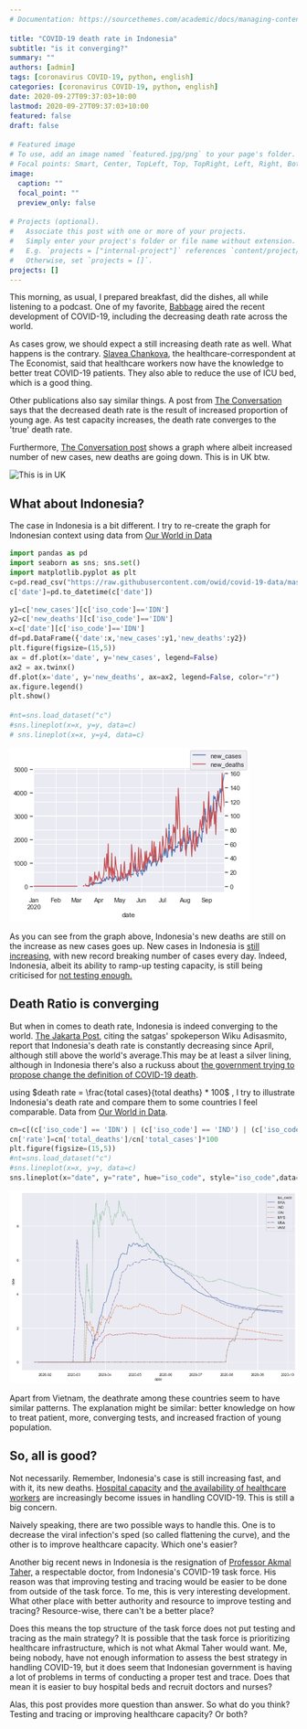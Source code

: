 ```yaml
---
# Documentation: https://sourcethemes.com/academic/docs/managing-content/

title: "COVID-19 death rate in Indonesia"
subtitle: "is it converging?"
summary: ""
authors: [admin]
tags: [coronavirus COVID-19, python, english]
categories: [coronavirus COVID-19, python, english]
date: 2020-09-27T09:37:03+10:00
lastmod: 2020-09-27T09:37:03+10:00
featured: false
draft: false

# Featured image
# To use, add an image named `featured.jpg/png` to your page's folder.
# Focal points: Smart, Center, TopLeft, Top, TopRight, Left, Right, BottomLeft, Bottom, BottomRight.
image:
  caption: ""
  focal_point: ""
  preview_only: false

# Projects (optional).
#   Associate this post with one or more of your projects.
#   Simply enter your project's folder or file name without extension.
#   E.g. `projects = ["internal-project"]` references `content/project/deep-learning/index.md`.
#   Otherwise, set `projects = []`.
projects: []
---
```


This morning, as usual, I prepared breakfast, did the dishes, all while listening to a podcast. One of my favorite, [Babbage](https://www.economist.com/podcasts/2020/09/23/the-pandemics-progress-what-is-the-next-stage-in-the-fight-against-covid-19) aired the recent development of COVID-19, including the decreasing death rate across the world.

As cases grow, we should expect a still increasing death rate as well. What happens is the contrary. [Slavea Chankova](https://mediadirectory.economist.com/people/slavea-chankova/), the healthcare-correspondent at The Economist, said that healthcare workers now have the knowledge to better treat COVID-19 patients. They also able to reduce the use of ICU bed, which is a good thing.

Other publications also say similar things. A post from [The Conversation](https://theconversation.com/coronavirus-why-arent-death-rates-rising-with-case-numbers-145865) says that the decreased death rate is the result of increased proportion of young age. As test capacity increases, the death rate converges to the 'true' death rate.

Furthermore, [The Conversation post](https://theconversation.com/coronavirus-why-arent-death-rates-rising-with-case-numbers-145865) shows a graph where albeit increased number of new cases, new deaths are going down. This is in UK btw.

![This is in UK](https://images.theconversation.com/files/357224/original/file-20200909-20-bgqow8.jpg?ixlib=rb-1.1.0&q=45&auto=format&w=1000&fit=clip)

## What about Indonesia?

The case in Indonesia is a bit different. I try to re-create the graph for Indonesian context using data from [Our World in Data](https://ourworldindata.org/coronavirus)


```python
import pandas as pd
import seaborn as sns; sns.set()
import matplotlib.pyplot as plt
c=pd.read_csv("https://raw.githubusercontent.com/owid/covid-19-data/master/public/data/owid-covid-data.csv")
c['date']=pd.to_datetime(c['date'])
```


```python
y1=c['new_cases'][c['iso_code']=='IDN']
y2=c['new_deaths'][c['iso_code']=='IDN']
x=c['date'][c['iso_code']=='IDN']
df=pd.DataFrame({'date':x,'new_cases':y1,'new_deaths':y2})
plt.figure(figsize=(15,5))
ax = df.plot(x='date', y='new_cases', legend=False)
ax2 = ax.twinx()
df.plot(x='date', y='new_deaths', ax=ax2, legend=False, color="r")
ax.figure.legend()
plt.show()

#nt=sns.load_dataset("c")
#sns.lineplot(x=x, y=y, data=c)
# sns.lineplot(x=x, y=y4, data=c)
```


![png](./Untitled_2_1.png)


As you can see from the graph above, Indonesia's new deaths are still on the increase as new cases goes up. New cases in Indonesia is [still increasing](https://tirto.id/update-corona-indonesia-24-september-angka-kematian-capai-10-ribu-f48j), with new record breaking number of cases every day. Indeed, Indonesia, albeit its ability to ramp-up testing capacity, is still being criticised for [not testing enough.](https://theconversation.com/3-overlooked-facts-behind-indonesias-high-covid-19-death-rate-135223)

## Death Ratio is converging

But when in comes to death rate, Indonesia is indeed converging to the world. [The Jakarta Post](https://www.thejakartapost.com/news/2020/08/05/indonesias-covid-19-mortality-rate-still-tops-global-average-task-force.html), citing the satgas' spokeperson Wiku Adisasmito, report that Indonesia's death rate is constantly decreasing since April, although still above the world's average.This may be at least a silver lining, although in Indonesia there's also a ruckuss about [the government trying to propose change the definition of COVID-19 death](https://katadata.co.id/pingitaria/berita/5f6b179d9567c/polemik-usulan-perubahan-definisi-angka-kematian-covid-19).


using $death rate = \frac{total cases}{total deaths} * 100$ , I try to illustrate Indonesia's death rate and compare them to some countries I feel comparable. Data from [Our World in Data](https://ourworldindata.org/coronavirus).


```python
cn=c[(c['iso_code'] == 'IDN') | (c['iso_code'] == 'IND') | (c['iso_code'] == 'BRA')  | (c['iso_code'] == 'USA') | (c['iso_code'] == 'VNM') | (c['iso_code'] == 'MYS')]
cn['rate']=cn['total_deaths']/cn['total_cases']*100
plt.figure(figsize=(15,5))
#nt=sns.load_dataset("c")
#sns.lineplot(x=x, y=y, data=c)
sns.lineplot(x="date", y="rate", hue="iso_code", style="iso_code",data=cn)
```

![png](./Untitled_4_2.png)

Apart from Vietnam, the deathrate among these countries seem to have similar patterns. The explanation might be similar: better knowledge on how to treat patient, more, converging tests, and increased fraction of young population.

## So, all is good?
Not necessarily. Remember, Indonesia's case is still increasing fast, and with it, its new deaths. [Hospital capacity](https://katadata.co.id/ekarina/berita/5f5f0c5f3618e/kapasitas-rumah-sakit-hampir-penuh-dokter-dukung-psbb-jakarta) and [the availability of healthcare workers](https://www.kompas.com/tren/read/2020/08/13/080500665/berikut-4-rs-yang-sempat-ditutup-karena-tenaga-medisnya-terpapar-covid-19?page=all) are increasingly become issues in handling COVID-19. This is still a big concern.

Naively speaking, there are two possible ways to handle this. One is to decrease the viral infection's sped (so called flattening the curve), and the other is to improve healthcare capacity. Which one's easier?

Another big recent news in Indonesia is the resignation of [Professor Akmal Taher,](https://www.thejakartapost.com/news/2020/09/25/top-indonesian-doctor-quits-covid-19-task-force.html) a respectable doctor, from Indonesia's COVID-19 task force. His reason was that improving testing and tracing would be easier to be done from outside of the task force. To me, this is very interesting development. What other place with better authority and resource to improve testing and tracing? Resource-wise, there can't be a better place?

Does this means the top structure of the task force does not put testing and tracing as the main strategy? It is possible that the task force is prioritizing healthcare infrastructure, which is not what Akmal Taher would want. Me, being nobody, have not enough information to assess the best strategy in handling COVID-19, but it does seem that Indonesian government is having a lot of problems in terms of conducting a proper test and trace. Does that mean it is easier to buy hospital beds and recruit doctors and nurses?

Alas, this post provides more question than answer. So what do you think? Testing and tracing or improving healthcare capacity? Or both?
